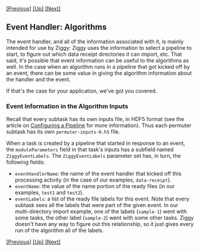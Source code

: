 <!-- -*-visual-line-*- -->

[[Previous]](event-handler-examples.md)
[[Up]](event-handler.md)
[[Next]](dusty-corners.md)

## Event Handler: Algorithms

The event handler, and all of the information associated with it, is mainly intended for use by Ziggy: Ziggy uses the information to select a pipeline to start, to figure out which data receipt directories it can import, etc. That said, it's possible that event information can be useful to the algorithms as well. In the case when an algorithm runs in a pipeline that got kicked off by an event, there can be some value in giving the algorithm information about the handler and the event. 

If that's the case for your application, we've got you covered. 

### Event Information in the Algorithm Inputs

Recall that every subtask has its own inputs file, in HDF5 format (see the article on [Configuring a Pipeline](configuring-pipeline.md) for more information). Thus each permuter subtask has its own `permuter-inputs-0.h5` file. 

When a task is created by a pipeline that started in response to an event, the `moduleParameters` field in that task's inputs has a subfield named `ZiggyEventLabels`. The `ZiggyEventLabels` parameter set has, in turn, the following fields:

- `eventHandlerName`: the name of the event handler that kicked off this processing activity (in the case of our examples, `data-receipt`).
- `eventName`: the value of the name portion of the ready files (in our examples, `test1` and `test2`).
- `eventLabels`: a list of the ready file labels for this event. Note that every subtask sees all the labels that were part of the given event. In our multi-directory import example, one of the labels (`sample-1`) went with some tasks, the other label (`sample-2`) went with some other tasks. Ziggy doesn't have any way to figure out this relationship, so it just gives every run of the algorithm all of the labels. 

[[Previous]](event-handler-examples.md)
[[Up]](event-handler.md)
[[Next]](dusty-corners.md)
